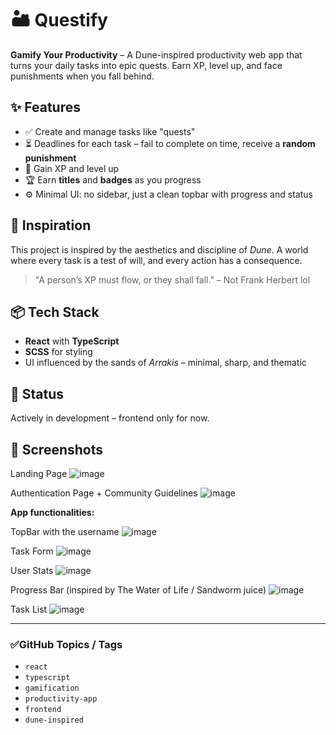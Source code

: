 # 🏜️ Questify

**Gamify Your Productivity** – A Dune-inspired productivity web app that turns your daily tasks into epic quests. Earn XP, level up, and face punishments when you fall behind.

## ✨ Features
- ✅ Create and manage tasks like "quests"
- ⏳ Deadlines for each task – fail to complete on time, receive a **random punishment**
- 🧠 Gain XP and level up
- 🏆 Earn **titles** and **badges** as you progress
- ⚙️ Minimal UI: no sidebar, just a clean topbar with progress and status

## 🌌 Inspiration
This project is inspired by the aesthetics and discipline of *Dune*. A world where every task is a test of will, and every action has a consequence.

> "A person’s XP must flow, or they shall fall." – Not Frank Herbert lol

## 📦 Tech Stack
- **React** with **TypeScript**
- **SCSS** for styling
- UI influenced by the sands of *Arrakis* – minimal, sharp, and thematic

## 🚧 Status
Actively in development – frontend only for now.

## 📸 Screenshots 
Landing Page
![image](https://github.com/user-attachments/assets/dd82f17e-24e4-4e58-8904-6c7ac07801b9)

Authentication Page + Community Guidelines
![image](https://github.com/user-attachments/assets/999da7a2-b2b0-498e-99f2-c4d1f3186917)

**App functionalities:**

TopBar with the username
![image](https://github.com/user-attachments/assets/3abacc88-8c88-4ec2-b737-37e385767b66)

Task Form
![image](https://github.com/user-attachments/assets/4a99d923-a6d7-42db-8b77-068ffb778ecb)

User Stats
![image](https://github.com/user-attachments/assets/090f731d-4555-42dd-82b6-890de531ebde)

Progress Bar (inspired by The Water of Life / Sandworm juice)
![image](https://github.com/user-attachments/assets/4e43cd9f-3df2-4628-8840-1b3c85c5d5a8)

Task List
![image](https://github.com/user-attachments/assets/70afcf52-3e82-4889-b1b2-c13206c40133)


---

### ✅GitHub Topics / Tags

- `react`
- `typescript`
- `gamification`
- `productivity-app`
- `frontend`
- `dune-inspired`

